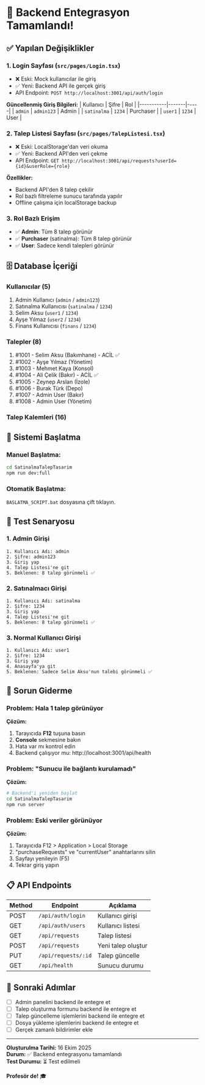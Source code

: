 # 🔄 Backend Entegrasyon Tamamlandı!

## ✅ Yapılan Değişiklikler

### 1. **Login Sayfası** (`src/pages/Login.tsx`)
- ❌ Eski: Mock kullanıcılar ile giriş
- ✅ Yeni: Backend API ile gerçek giriş
- API Endpoint: `POST http://localhost:3001/api/auth/login`

**Güncellenmiş Giriş Bilgileri:**
| Kullanıcı | Şifre | Rol |
|-----------|-------|-----|
| `admin` | `admin123` | Admin |
| `satinalma` | `1234` | Purchaser |
| `user1` | `1234` | User |

### 2. **Talep Listesi Sayfası** (`src/pages/TalepListesi.tsx`)
- ❌ Eski: LocalStorage'dan veri okuma
- ✅ Yeni: Backend API'den veri çekme
- API Endpoint: `GET http://localhost:3001/api/requests?userId={id}&userRole={role}`

**Özellikler:**
- Backend API'den 8 talep çekilir
- Rol bazlı filtreleme sunucu tarafında yapılır
- Offline çalışma için localStorage backup

### 3. **Rol Bazlı Erişim**
- ✅ **Admin**: Tüm 8 talep görünür
- ✅ **Purchaser** (satinalma): Tüm 8 talep görünür
- ✅ **User**: Sadece kendi talepleri görünür

## 🗄️ Database İçeriği

### Kullanıcılar (5)
1. Admin Kullanıcı (`admin` / `admin123`)
2. Satınalma Kullanıcısı (`satinalma` / `1234`)
3. Selim Aksu (`user1` / `1234`)
4. Ayşe Yılmaz (`user2` / `1234`)
5. Finans Kullanıcısı (`finans` / `1234`)

### Talepler (8)
1. #1001 - Selim Aksu (Bakımhane) - ACİL ✅
2. #1002 - Ayşe Yılmaz (Yönetim)
3. #1003 - Mehmet Kaya (Konsol)
4. #1004 - Ali Çelik (Bakır) - ACİL ✅
5. #1005 - Zeynep Arslan (İzole)
6. #1006 - Burak Türk (Depo)
7. #1007 - Admin User (Bakır)
8. #1008 - Admin User (Yönetim)

### Talep Kalemleri (16)

## 🚀 Sistemi Başlatma

### Manuel Başlatma:
```bash
cd SatinalmaTalepTasarim
npm run dev:full
```

### Otomatik Başlatma:
`BASLATMA_SCRIPT.bat` dosyasına çift tıklayın.

## 🧪 Test Senaryosu

### 1. Admin Girişi
```
1. Kullanıcı Adı: admin
2. Şifre: admin123
3. Giriş yap
4. Talep Listesi'ne git
5. Beklenen: 8 talep görünmeli ✅
```

### 2. Satınalmacı Girişi
```
1. Kullanıcı Adı: satinalma
2. Şifre: 1234
3. Giriş yap
4. Talep Listesi'ne git
5. Beklenen: 8 talep görünmeli ✅
```

### 3. Normal Kullanıcı Girişi
```
1. Kullanıcı Adı: user1
2. Şifre: 1234
3. Giriş yap
4. Anasayfa'ya git
5. Beklenen: Sadece Selim Aksu'nun talebi görünmeli ✅
```

## 🔧 Sorun Giderme

### Problem: Hala 1 talep görünüyor
**Çözüm:**
1. Tarayıcıda **F12** tuşuna basın
2. **Console** sekmesine bakın
3. Hata var mı kontrol edin
4. Backend çalışıyor mu: http://localhost:3001/api/health

### Problem: "Sunucu ile bağlantı kurulamadı"
**Çözüm:**
```bash
# Backend'i yeniden başlat
cd SatinalmaTalepTasarim
npm run server
```

### Problem: Eski veriler görünüyor
**Çözüm:**
1. Tarayıcıda F12 > Application > Local Storage
2. "purchaseRequests" ve "currentUser" anahtarlarını silin
3. Sayfayı yenileyin (F5)
4. Tekrar giriş yapın

## 📋 API Endpoints

| Method | Endpoint | Açıklama |
|--------|----------|----------|
| POST | `/api/auth/login` | Kullanıcı girişi |
| GET | `/api/auth/users` | Kullanıcı listesi |
| GET | `/api/requests` | Talep listesi |
| POST | `/api/requests` | Yeni talep oluştur |
| PUT | `/api/requests/:id` | Talep güncelle |
| GET | `/api/health` | Sunucu durumu |

## 🎯 Sonraki Adımlar

- [ ] Admin panelini backend ile entegre et
- [ ] Talep oluşturma formunu backend ile entegre et
- [ ] Talep güncelleme işlemlerini backend ile entegre et
- [ ] Dosya yükleme işlemlerini backend ile entegre et
- [ ] Gerçek zamanlı bildirimler ekle

---

**Oluşturulma Tarihi:** 16 Ekim 2025  
**Durum:** ✅ Backend entegrasyonu tamamlandı  
**Test Durumu:** ⏳ Test edilmeli

**Profesör de!** 🎓

